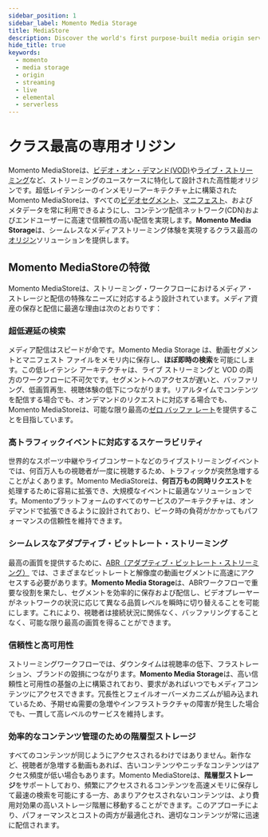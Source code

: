 ```yaml
---
sidebar_position: 1
sidebar_label: Momento Media Storage
title: MediaStore
description: Discover the world's first purpose-built media origin service designed for zero buffer rates
hide_title: true
keywords:
  - momento
  - media storage
  - origin
  - streaming
  - live
  - elemental
  - serverless
---
```


# クラス最高の専用オリジン

Momento MediaStoreは、[ビデオ・オン・デマンド(VOD)](/media-storage/streaming/video-on-demand/media-storage)や[ライブ・ストリーミング](/media-storage/streaming/live-streaming/how-it-works)など、ストリーミングのユースケースに特化して設計された高性能オリジンです。超低レイテンシーのインメモリーアーキテクチャ上に構築されたMomento MediaStoreは、すべての[ビデオセグメント](/media-storage/core-concepts/segments)、[マニフェスト](/media-storage/performance/adaptive-bitrates/hls)、およびメタデータを常に利用できるようにし、コンテンツ配信ネットワーク(CDN)およびエンドユーザーに高速で信頼性の高い配信を実現します。**Momento Media Storage**は、シームレスなメディアストリーミング体験を実現するクラス最高の[オリジン](/media-storage/core-concepts/origin)ソリューションを提供します。

## Momento MediaStoreの特徴

Momento MediaStoreは、ストリーミング・ワークフローにおけるメディア・ストレージと配信の特殊なニーズに対応するよう設計されています。メディア資産の保存と配信に最適な理由は次のとおりです：

### 超低遅延の検索

メディア配信はスピードが命です。Momento Media Storage は、動画セグメントとマニフェスト ファイルをメモリ内に保存し、**ほぼ即時の検索**を可能にします。この低レイテンシ アーキテクチャは、ライブ ストリーミングと VOD の両方のワークフローに不可欠です。セグメントへのアクセスが遅いと、バッファリング、低画質再生、視聴体験の低下につながります。リアルタイムでコンテンツを配信する場合でも、オンデマンドのリクエストに対応する場合でも、Momento MediaStoreは、可能な限り最高の[ゼロ バッファ レート](/media-storage/core-concepts/zero-buffer-rate)を提供することを目指しています。

### 高トラフィックイベントに対応するスケーラビリティ

世界的なスポーツ中継やライブコンサートなどのライブストリーミングイベントでは、何百万人もの視聴者が一度に視聴するため、トラフィックが突然急増することがよくあります。Momento MediaStoreは、**何百万もの同時リクエスト**を処理するために容易に拡張でき、大規模なイベントに最適なソリューションです。Momentoプラットフォームのすべてのサービスのアーキテクチャは、オンデマンドで拡張できるように設計されており、ピーク時の負荷がかかってもパフォーマンスの信頼性を維持できます。

### シームレスなアダプティブ・ビットレート・ストリーミング

最高の画質を提供するために、[ABR（アダプティブ・ビットレート・ストリーミング）](/media-storage/performance/adaptive-bitrates/how-it-works) では、さまざまなビットレートと解像度の動画セグメントに高速にアクセスする必要があります。**Momento Media Storage**は、ABRワークフローで重要な役割を果たし、セグメントを効率的に保存および配信し、ビデオプレーヤーがネットワークの状況に応じて異なる品質レベルを瞬時に切り替えることを可能にします。これにより、視聴者は接続状況に関係なく、バッファリングすることなく、可能な限り最高の画質を得ることができます。

### 信頼性と高可用性

ストリーミングワークフローでは、ダウンタイムは視聴率の低下、フラストレーション、ブランドの毀損につながります。**Momento Media Storage**は、高い信頼性と可用性の基盤の上に構築されており、要求があればいつでもメディアコンテンツにアクセスできます。冗長性とフェイルオーバーメカニズムが組み込まれているため、予期せぬ需要の急増やインフラストラクチャの障害が発生した場合でも、一貫して高レベルのサービスを維持します。

### 効率的なコンテンツ管理のための階層型ストレージ

すべてのコンテンツが同じようにアクセスされるわけではありません。新作など、視聴者が急増する動画もあれば、古いコンテンツやニッチなコンテンツはアクセス頻度が低い場合もあります。Momento MediaStoreは、**階層型ストレージ**をサポートしており、頻繁にアクセスされるコンテンツを高速メモリに保存して最速の検索を可能にする一方、あまりアクセスされないコンテンツは、より費用対効果の高いストレージ階層に移動することができます。このアプローチにより、パフォーマンスとコストの両方が最適化され、適切なコンテンツが常に迅速に配信されます。
